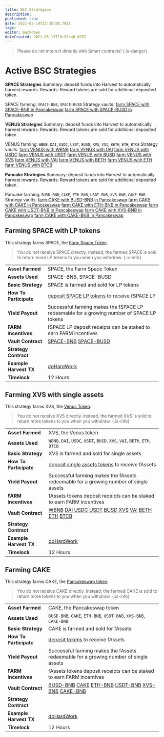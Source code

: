 ```yaml
---
title: BSC Strategies
description: 
published: true
date: 2021-05-14T22:35:08.792Z
tags: 
editor: markdown
dateCreated: 2021-05-11T18:32:46.895Z
---
```




> Please do not interact directly with Smart contracts!
{.is-danger}


# Active BSC Strategies

**SPACE Strategies**
Summary: deposit funds into Harvest to automatically harvest rewards.
Rewards: Reward tokens are sold for additional deposited token.

SPACE farming: `SPACE-BNB`, `SPACE-BUSD`
Strategy vaults: 
[farm SPACE with SPACE-BNB in Pancakeswap](https://bscscan.com//address/0x14CB410659b4a4a7CCEa99E6F6C9eac8718160dF)
[farm SPACE with SPACE-BUSD in Pancakeswap](https://bscscan.com//address/0x129cCeE12A9542Ff77e066E6F8d7DF49F8Cbf89D)

**VENUS Strategies**
Summary: deposit funds into Harvest to automatically harvest rewards.
Rewards: Reward tokens are sold for additional deposited token.

VENUS farming: `WBNB`, `DAI`, `USDC`, `USDT`, `BUSD`, `XVS`, `VAI`, `BETH`, `ETH`, `BTCB`
Strategy vaults: 
[farm VENUS with WBNB](https://bscscan.com//address/0x1274B70bF34E1a57E78C2A2f3E28a4E1B66cbE48)
[farm VENUS with DAI](https://bscscan.com//address/0x78cF4a86bA3b4C5246D097E5cd0833cB641C1425)
[farm VENUS with USDC](https://bscscan.com//address/0x5089EA6c884a03823672888b57EBCE929EcE63ca)
[farm VENUS with USDT](https://bscscan.com//address/0x374787234b369b56b3701E0B932051b37726096a)
[farm VENUS with BUSD](https://bscscan.com//address/0x1BFB4ed996F4356aa705891DedB7d7776402BeC1)
[farm VENUS with XVS](https://bscscan.com//address/0xCf5F83F8FE0AB0f9E9C1db07E6606dD598b2bbf5)
[farm VENUS with VAI](https://bscscan.com//address/0x33DA6B1a05B4afcC5a321aACaA1334BDA4345a14)
[farm VENUS with BETH](https://bscscan.com//address/0x394E653bbFC9A3497A0487Abee153CA6498F053D)
[farm VENUS with ETH](https://bscscan.com//address/0x2CE34b1bb247f242f1d2A33811E01138968EFBFF)
[farm VENUS with BTCB](https://bscscan.com//address/0xd75ffA16FFbCf4078d55fF246CfBA79Bb8cE3F63)

**Pancake Strategies**
Summary: deposit funds into Harvest to automatically harvest rewards.
Rewards: Reward tokens are sold for additional deposited token.

Pancake farming: `BUSD-BNB`, `CAKE`, `ETH-BNB`, `USDT-BNB`, `XVS-BNB`, `CAKE-BNB`
Strategy vaults: 
[farm CAKE with BUSD-BNB in Pancakeswap](https://bscscan.com//address/0xF7A3a95d0f7E8A5EEaE483Cdd7b76aF287283D34)
[farm CAKE with CAKE in Pancakeswap](https://bscscan.com//address/0x3D5B0a8CD80e2A87953525fC136c33112E4b885a)
[farm CAKE with ETH-BNB in Pancakeswap](https://bscscan.com//address/0xE1f9A3EE001a2EcC906E8de637DBf20BB2d44633)
[farm CAKE with USDT-BNB in Pancakeswap](https://bscscan.com//address/0x6D386490e2367Fc31b4aCC99aB7c7D4d998a3121)
[farm CAKE with XVS-BNB in Pancakeswap](https://bscscan.com//address/0x0bB94083d5718a8cb716faDc016187a0d6C99425)
[farm CAKE with CAKE-BNB in Pancakeswap](https://bscscan.com//address/0xfFBD102fAFbd9e15C9122d9C62aB299AFD4D3E4F)

## Farming SPACE with LP tokens
This strategy farms SPACE, the [Farm Space Token](https://coinmarketcap.com/currencies/farm-space/).

> You do not receive SPACE directly. Instead, the farmed SPACE is sold to return more LP tokens to you when you withdraw.
{.is-info}

| | |
|------------------|-|
| **Asset Farmed**        | SPACE, the Farm Space Token  |
| **Assets Used**         | SPACE-BNB, SPACE-BUSD  |
| **Basic Strategy**      | SPACE is farmed and sold for LP tokens |
| **How To Participate**  | [deposit SPACE LP tokens](https://harvest.finance/) to receive fSPACE LP |
| **Yield Payout**        | Successful farming makes the fSPACE LP redeemable for a growing number of SPACE LP tokens |
| **FARM Incentives**      | fSPACE LP deposit receipts can be staked to earn FARM incentives |
| **Vault Contract**      | [SPACE-BNB](https://bscscan.com//address/0x14CB410659b4a4a7CCEa99E6F6C9eac8718160dF) [SPACE-BUSD](https://bscscan.com//address/0x129cCeE12A9542Ff77e066E6F8d7DF49F8Cbf89D) |
| **Strategy Contract**   |  |
| **Example Harvest TX**  | [doHardWork][harvestdego] |
| **Timelock**            | 12 Hours

[es-weth-strategy]: https://etherscan.io/address/0xa23c6f2d85fe47e613ce6bbb40e74acb49ae281a#code

[harvestdego]: https://etherscan.io/tx/0x6fdb02f8f961dae5853d15c1ff06322025abdf3eb76097a1d99b2fbe888c005b

## Farming XVS with single assets
This strategy farms XVS, the [Venus Token](https://www.coingecko.com/en/coins/venus).

> You do not receive XVS directly. Instead, the farmed XVS is sold to return more tokens to you when you withdraw.
{.is-info}

| | |
|------------------|-|
| **Asset Farmed**        | XVS, the Venus token  |
| **Assets Used**         | `WBNB`, `DAI`, `USDC`, `USDT`, `BUSD`, `XVS`, `VAI`, `BETH`, `ETH`, `BTCB`  |
| **Basic Strategy**      | XVS is farmed and sold for single assets |
| **How To Participate**  | [deposit single assets tokens](https://harvest.finance/) to receive fAssets |
| **Yield Payout**        | Successful farming makes the fAssets redeemable for a growing number of single assets |
| **FARM Incentives**      | fAssets tokens deposit receipts can be staked to earn FARM incentives |
| **Vault Contract**      | [WBNB](https://bscscan.com//address/0x1274B70bF34E1a57E78C2A2f3E28a4E1B66cbE48) [DAI](https://bscscan.com//address/0x78cF4a86bA3b4C5246D097E5cd0833cB641C1425) [USDC](https://bscscan.com//address/0x5089EA6c884a03823672888b57EBCE929EcE63ca) [USDT](https://bscscan.com//address/0x374787234b369b56b3701E0B932051b37726096a) [BUSD](https://bscscan.com//address/0x1BFB4ed996F4356aa705891DedB7d7776402BeC1) [XVS](https://bscscan.com//address/0xCf5F83F8FE0AB0f9E9C1db07E6606dD598b2bbf5) [VAI](https://bscscan.com//address/0x33DA6B1a05B4afcC5a321aACaA1334BDA4345a14) [BETH](https://bscscan.com//address/0x394E653bbFC9A3497A0487Abee153CA6498F053D) [ETH](https://bscscan.com//address/0x2CE34b1bb247f242f1d2A33811E01138968EFBFF) [BTCB](https://bscscan.com//address/0xd75ffA16FFbCf4078d55fF246CfBA79Bb8cE3F63)  |
| **Strategy Contract**   |  |
| **Example Harvest TX**  | [doHardWork][harvestdego] |
| **Timelock**            | 12 Hours

[es-weth-strategy]: https://etherscan.io/address/0xa23c6f2d85fe47e613ce6bbb40e74acb49ae281a#code

[harvestdego]: https://etherscan.io/tx/0x6fdb02f8f961dae5853d15c1ff06322025abdf3eb76097a1d99b2fbe888c005b

## Farming CAKE
This strategy farms CAKE, the [Pancakeswap token](https://www.coingecko.com/en/coins/pancakeswap).

> You do not receive CAKE directly. Instead, the farmed CAKE is sold to return more tokens to you when you withdraw.
{.is-info}

| | |
|------------------|-|
| **Asset Farmed**        | CAKE, the Pancakeswap token  |
| **Assets Used**         | `BUSD-BNB`, `CAKE`, `ETH-BNB`, `USDT-BNB`, `XVS-BNB`, `CAKE-BNB` |
| **Basic Strategy**      | CAKE is farmed and sold for  fAssets |
| **How To Participate**  | [deposit tokens](https://harvest.finance/) to receive fAssets |
| **Yield Payout**        | Successful farming makes the fAssets redeemable for a growing number of single assets |
| **FARM Incentives**      | fAssets tokens deposit receipts can be staked to earn FARM incentives |
| **Vault Contract**      | [BUSD-BNB](https://bscscan.com//address/0xF7A3a95d0f7E8A5EEaE483Cdd7b76aF287283D34) [CAKE](https://bscscan.com//address/0x3D5B0a8CD80e2A87953525fC136c33112E4b885a) [ETH-BNB](https://bscscan.com//address/0xE1f9A3EE001a2EcC906E8de637DBf20BB2d44633) [USDT-BNB](https://bscscan.com//address/0x6D386490e2367Fc31b4aCC99aB7c7D4d998a3121) [XVS-BNB](https://bscscan.com//address/0x0bB94083d5718a8cb716faDc016187a0d6C99425) [CAKE-BNB](https://bscscan.com//address/0xfFBD102fAFbd9e15C9122d9C62aB299AFD4D3E4F)  |
| **Strategy Contract**   |  |
| **Example Harvest TX**  | [doHardWork][harvestdego] |
| **Timelock**            | 12 Hours

[es-weth-strategy]: https://etherscan.io/address/0xa23c6f2d85fe47e613ce6bbb40e74acb49ae281a#code

[harvestdego]: https://etherscan.io/tx/0x6fdb02f8f961dae5853d15c1ff06322025abdf3eb76097a1d99b2fbe888c005b